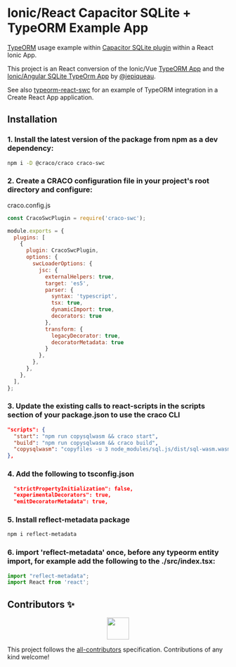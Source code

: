 # Ionic/React Capacitor SQLite + TypeORM Example App

[TypeORM](https://typeorm.io/) usage example within [Capacitor SQLite plugin](https://github.com/capacitor-community/sqlite) within a React Ionic App.

This project is an React conversion of the Ionic/Vue [TypeORM App](https://github.com/jepiqueau/vue-typeorm-app) and the [Ionic/Angular SQLite TypeOrm App](https://github.com/jepiqueau/ionic-sqlite-typeorm-app) by [@jepiqueau](https://github.com/jepiqueau).

See also [typeorm-react-swc](https://github.com/ItayGarin/typeorm-react-swc) for an example of TypeORM integration in a Create React App application.

## Installation

### 1. Install the latest version of the package from npm as a dev dependency:

```bash
npm i -D @craco/craco craco-swc
```

### 2. Create a CRACO configuration file in your project's root directory and configure:

craco.config.js

```js
const CracoSwcPlugin = require('craco-swc');

module.exports = {
  plugins: [
    {
      plugin: CracoSwcPlugin,
      options: {
        swcLoaderOptions: {
          jsc: {
            externalHelpers: true,
            target: 'es5',
            parser: {
              syntax: 'typescript',
              tsx: true,
              dynamicImport: true,
              decorators: true
            },
            transform: {
              legacyDecorator: true,
              decoratorMetadata: true
            }
          },
        },
      },
    },
  ],
};
```

### 3. Update the existing calls to react-scripts in the scripts section of your package.json to use the craco CLI

```json
"scripts": {
  "start": "npm run copysqlwasm && craco start",
  "build": "npm run copysqlwasm && craco build",  
  "copysqlwasm": "copyfiles -u 3 node_modules/sql.js/dist/sql-wasm.wasm public/assets"
},
```

### 4. Add the following to tsconfig.json

```json
  "strictPropertyInitialization": false,
  "experimentalDecorators": true,
  "emitDecoratorMetadata": true,
```

### 5. Install reflect-metadata package

```bash
npm i reflect-metadata
```

### 6. import 'reflect-metadata' once, before any typeorm entity import, for example add the following to the ./src/index.tsx:

```ts
import "reflect-metadata";
import React from 'react';  
```

## Contributors ✨

<!-- ALL-CONTRIBUTORS-LIST:START - Do not remove or modify this section -->
<!-- prettier-ignore-start -->
<!-- markdownlint-disable -->
<p align="center">
  <a href="https://github.com/cosentino"><img src="https://avatars.githubusercontent.com/u/376903?s=48&v=4" width="50" height="50" /></a>  
</p>
<!-- markdownlint-enable -->
<!-- prettier-ignore-end -->
<!-- ALL-CONTRIBUTORS-LIST:END -->

This project follows the [all-contributors](https://github.com/all-contributors/all-contributors) specification. Contributions of any kind welcome!